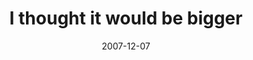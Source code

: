 ---
layout: base.njk
title : 'I thought it would be bigger' 
view_title : 'I thought it would be bigger' 
year : '2007' 
date : '2007-12-07' 
img_file : '/drawing/ithoughtitwouldbebigger.png' 
html_file : 'ithoughtitwouldbebigger' 
next_html : 'icouldtellyouwerebeautiful.html' 
year_order : '290' 
permalink : "title/{{html_file}}.html"
---